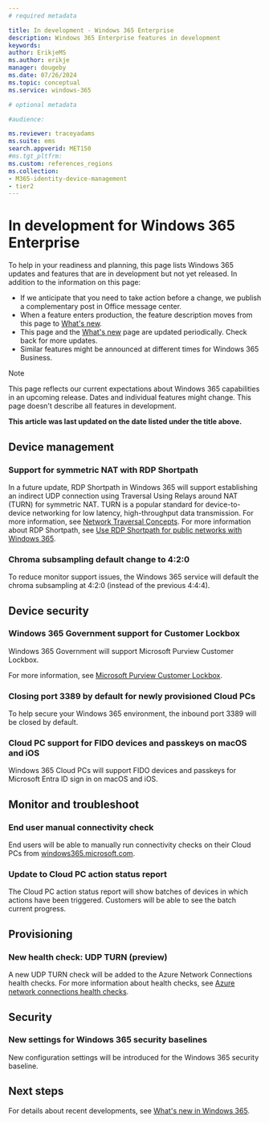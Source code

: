 ```yaml
---
# required metadata

title: In development - Windows 365 Enterprise
description: Windows 365 Enterprise features in development
keywords:
author: ErikjeMS
ms.author: erikje
manager: dougeby
ms.date: 07/26/2024
ms.topic: conceptual
ms.service: windows-365

# optional metadata

#audience:

ms.reviewer: traceyadams
ms.suite: ems
search.appverid: MET150
#ms.tgt_pltfrm:
ms.custom: references_regions
ms.collection:
- M365-identity-device-management
- tier2
---
```


# In development for Windows 365 Enterprise

To help in your readiness and planning, this page lists Windows 365 updates and features that are in development but not yet released. In addition to the information on this page:

- If we anticipate that you need to take action before a change, we publish a complementary post in Office message center.
- When a feature enters production, the feature description moves from this page to [What's new](whats-new.md).
- This page and the [What's new](whats-new.md) page are updated periodically. Check back for more updates.
- Similar features might be announced at different times for Windows 365 Business.

> [!NOTE]
> This page reflects our current expectations about Windows 365 capabilities in an upcoming release. Dates and individual features might change. This page doesn't describe all features in development.

**This article was last updated on the date listed under the title above.**

<!-- Common categories:  
## App management
## Device configuration
## Device provisioning
## Device management
## Intune apps
## Monitor and troubleshoot
## Role-based access control
## Security
## End-user experience

-->

<!-- ***********************************************-->
## Device management

### Support for symmetric NAT with RDP Shortpath<!--43602619-->

In a future update, RDP Shortpath in Windows 365 will support establishing an indirect UDP connection using Traversal Using Relays around NAT (TURN) for symmetric NAT.  TURN is a popular standard for device-to-device networking for low latency, high-throughput data transmission. For more information, see [Network Traversal Concepts](/azure/communication-services/concepts/network-traversal). For more information about RDP Shortpath, see [Use RDP Shortpath for public networks with Windows 365](rdp-shortpath-public-networks.md).

### Chroma subsampling default change to 4:2:0<!--50308895-->

To reduce monitor support issues, the Windows 365 service will default the chroma subsampling at 4:2:0 (instead of the previous 4:4:4).

<!-- ***********************************************-->
## Device security

### Windows 365 Government support for Customer Lockbox<!--48802385-->

Windows 365 Government will support Microsoft Purview Customer Lockbox.

For more information, see [Microsoft Purview Customer Lockbox](/purview/customer-lockbox-requests).

### Closing port 3389 by default for newly provisioned Cloud PCs<!--51154043-->

To help secure your Windows 365 environment, the inbound port 3389 will be closed by default.

### Cloud PC support for FIDO devices and passkeys on macOS and iOS<!--51858977-->

Windows 365 Cloud PCs will support FIDO devices and passkeys for Microsoft Entra ID sign in on macOS and iOS.

<!--***********************************************-->
<!-- ## End user experience -->

<!-- ***********************************************-->
<!--## Miscellaneous
-->

<!-- ***********************************************-->
## Monitor and troubleshoot

### End user manual connectivity check<!--37679345 -->

End users will be able to manually run connectivity checks on their Cloud PCs from [windows365.microsoft.com](https://windows365.microsoft.com).

### Update to Cloud PC action status report<!--49451077-->

The Cloud PC action status report will show batches of devices in which actions have been triggered. Customers will be able to see the batch current progress.

<!-- ***********************************************-->
## Provisioning

### New health check: UDP TURN (preview)<!--44505391-->

A new UDP TURN check will be added to the Azure Network Connections health checks. For more information about health checks, see [Azure network connections health checks](health-checks.md).

<!-- ***********************************************-->
## Security

### New settings for Windows 365 security baselines<!--49685126-->

New configuration settings will be introduced for the Windows 365 security baseline.

<!-- ***********************************************
## Windows 365 app-->

<!-- ***********************************************-->
<!--## Windows 365 Frontline-->


## Next steps

For details about recent developments, see [What's new in Windows 365](whats-new.md).
